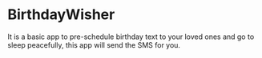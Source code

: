 # BirthdayWisher
It is a basic app to pre-schedule birthday text to your loved ones and go to sleep peacefully, this app will send the SMS for you.
